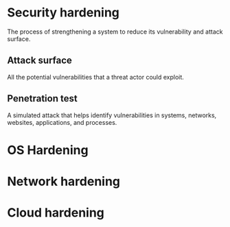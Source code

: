 # Security hardening

The process of strengthening a system to reduce its vulnerability and attack surface.

## Attack surface

All the potential vulnerabilities that a threat actor could exploit.

## Penetration test

A simulated attack that helps identify vulnerabilities in systems, networks, websites, applications, and processes.

# OS Hardening

# Network hardening

# Cloud hardening
